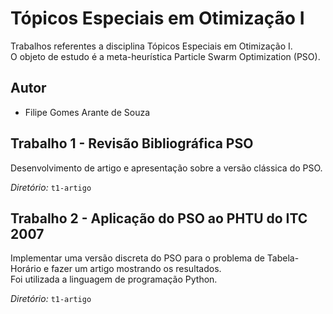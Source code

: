 # Tópicos Especiais em Otimização I
Trabalhos referentes a disciplina Tópicos Especiais em Otimização I.\
O objeto de estudo é a meta-heurística Particle Swarm Optimization (PSO).

## Autor
- Filipe Gomes Arante de Souza

## Trabalho 1 - Revisão Bibliográfica PSO
Desenvolvimento de artigo e apresentação sobre a versão clássica do PSO.

<i>Diretório:</i> ```t1-artigo``` 

## Trabalho 2 - Aplicação do PSO ao PHTU do ITC 2007
Implementar uma versão discreta do PSO para o problema de Tabela-Horário e fazer um artigo mostrando os resultados.\
Foi utilizada a linguagem de programação Python.

<i>Diretório:</i> ```t1-artigo``` 
